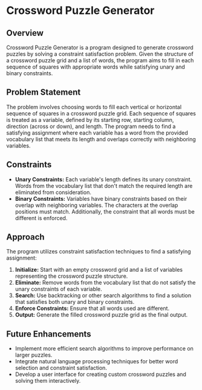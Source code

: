 # Crossword Puzzle Generator

## Overview

Crossword Puzzle Generator is a program designed to generate crossword puzzles by solving a constraint satisfaction problem. Given the structure of a crossword puzzle grid and a list of words, the program aims to fill in each sequence of squares with appropriate words while satisfying unary and binary constraints.

## Problem Statement

The problem involves choosing words to fill each vertical or horizontal sequence of squares in a crossword puzzle grid. Each sequence of squares is treated as a variable, defined by its starting row, starting column, direction (across or down), and length. The program needs to find a satisfying assignment where each variable has a word from the provided vocabulary list that meets its length and overlaps correctly with neighboring variables.

## Constraints

- **Unary Constraints:** Each variable's length defines its unary constraint. Words from the vocabulary list that don't match the required length are eliminated from consideration.
- **Binary Constraints:** Variables have binary constraints based on their overlap with neighboring variables. The characters at the overlap positions must match. Additionally, the constraint that all words must be different is enforced.

## Approach

The program utilizes constraint satisfaction techniques to find a satisfying assignment:
1. **Initialize:** Start with an empty crossword grid and a list of variables representing the crossword puzzle structure.
2. **Eliminate:** Remove words from the vocabulary list that do not satisfy the unary constraints of each variable.
3. **Search:** Use backtracking or other search algorithms to find a solution that satisfies both unary and binary constraints.
4. **Enforce Constraints:** Ensure that all words used are different.
5. **Output:** Generate the filled crossword puzzle grid as the final output.

## Future Enhancements

- Implement more efficient search algorithms to improve performance on larger puzzles.
- Integrate natural language processing techniques for better word selection and constraint satisfaction.
- Develop a user interface for creating custom crossword puzzles and solving them interactively.



